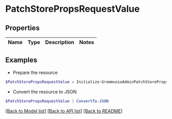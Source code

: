 # PatchStorePropsRequestValue
## Properties

Name | Type | Description | Notes
------------ | ------------- | ------------- | -------------

## Examples

- Prepare the resource
```powershell
$PatchStorePropsRequestValue = Initialize-GrommunioAdminPatchStorePropsRequestValue 
```

- Convert the resource to JSON
```powershell
$PatchStorePropsRequestValue | ConvertTo-JSON
```

[[Back to Model list]](../README.md#documentation-for-models) [[Back to API list]](../README.md#documentation-for-api-endpoints) [[Back to README]](../README.md)

